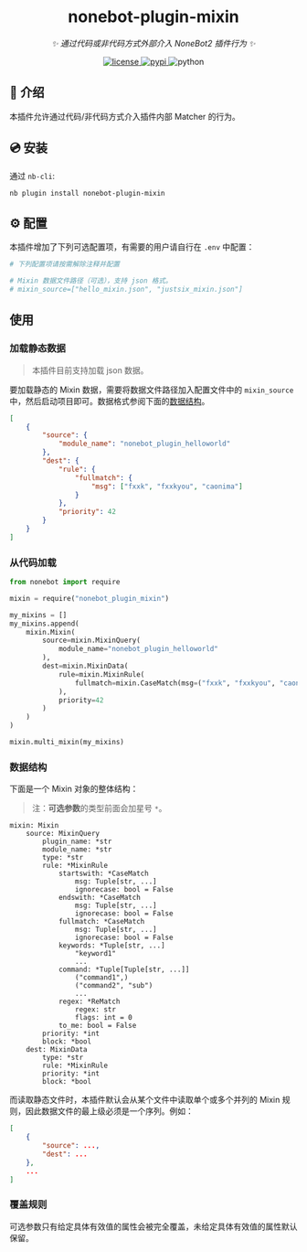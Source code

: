 <div align="center">

# nonebot-plugin-mixin

_✨ 通过代码或非代码方式外部介入 NoneBot2 插件行为 ✨_

<a href="./LICENSE">
    <img src="https://img.shields.io/github/license/NCBM/nonebot-plugin-mixin.svg" alt="license">
</a>
<a href="https://pypi.python.org/pypi/nonebot-plugin-mixin">
    <img src="https://img.shields.io/pypi/v/nonebot-plugin-mixin.svg" alt="pypi">
</a>
<img src="https://img.shields.io/badge/python-3.8+-blue.svg" alt="python">

</div>

## 📖 介绍

本插件允许通过代码/非代码方式介入插件内部 Matcher 的行为。

## 💿 安装

通过 `nb-cli`:

```console
nb plugin install nonebot-plugin-mixin
```

## ⚙️ 配置

本插件增加了下列可选配置项，有需要的用户请自行在 `.env` 中配置：

```python
# 下列配置项请按需解除注释并配置

# Mixin 数据文件路径（可选），支持 json 格式。
# mixin_source=["hello_mixin.json", "justsix_mixin.json"]
```

## 使用

### 加载静态数据

> 本插件目前支持加载 json 数据。

要加载静态的 Mixin 数据，需要将数据文件路径加入配置文件中的 `mixin_source` 中，然后启动项目即可。数据格式参阅下面的[数据结构](#数据结构)。

```json
[
    {
        "source": {
            "module_name": "nonebot_plugin_helloworld"
        },
        "dest": {
            "rule": {
                "fullmatch": {
                    "msg": ["fxxk", "fxxkyou", "caonima"]
                }
            },
            "priority": 42
        }
    }
]
```

### 从代码加载

```python
from nonebot import require

mixin = require("nonebot_plugin_mixin")

my_mixins = []
my_mixins.append(
    mixin.Mixin(
        source=mixin.MixinQuery(
            module_name="nonebot_plugin_helloworld"
        ),
        dest=mixin.MixinData(
            rule=mixin.MixinRule(
                fullmatch=mixin.CaseMatch(msg=("fxxk", "fxxkyou", "caonima"))
            ),
            priority=42
        )
    )
)

mixin.multi_mixin(my_mixins)
```

### 数据结构

下面是一个 Mixin 对象的整体结构：

> 注：**可选参数**的类型前面会加星号 `*`。

```text
mixin: Mixin
    source: MixinQuery
        plugin_name: *str
        module_name: *str
        type: *str
        rule: *MixinRule
            startswith: *CaseMatch
                msg: Tuple[str, ...]
                ignorecase: bool = False
            endswith: *CaseMatch
                msg: Tuple[str, ...]
                ignorecase: bool = False
            fullmatch: *CaseMatch
                msg: Tuple[str, ...]
                ignorecase: bool = False
            keywords: *Tuple[str, ...]
                "keyword1"
                ...
            command: *Tuple[Tuple[str, ...]]
                ("command1",)
                ("command2", "sub")
                ...
            regex: *ReMatch
                regex: str
                flags: int = 0
            to_me: bool = False
        priority: *int
        block: *bool
    dest: MixinData
        type: *str
        rule: *MixinRule
        priority: *int
        block: *bool
```

而读取静态文件时，本插件默认会从某个文件中读取单个或多个并列的 Mixin 规则，因此数据文件的最上级必须是一个序列。例如：

```json
[
    {
        "source": ...,
        "dest": ...
    },
    ...
]
```

### 覆盖规则

可选参数只有给定具体有效值的属性会被完全覆盖，未给定具体有效值的属性默认保留。
